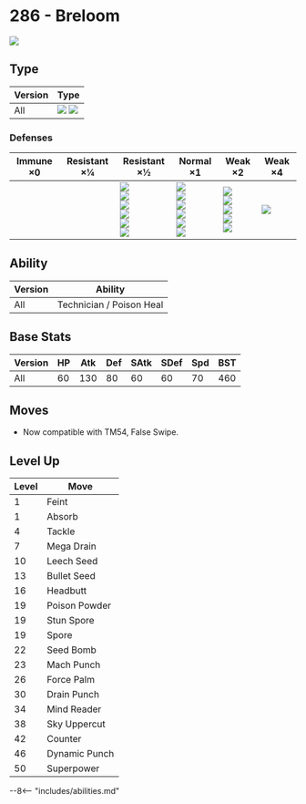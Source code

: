 # 286 - Breloom
![][286]

## Type

Version | Type
---     | ---
All     | ![][grass]  ![][fighting]

### Defenses

Immune ×0 | Resistant ×¼ | Resistant ×½                                                                           | Normal ×1                                                                               | Weak ×2                                                                | Weak ×4
---       | ---          | ---                                                                                    | ---                                                                                     | ---                                                                    | ---
&nbsp;    | &nbsp;       | ![][ground]<br>![][rock]<br>![][water]<br>![][grass]<br>![][electric]<br>![][dark]<br> | ![][normal]<br>![][fighting]<br>![][bug]<br>![][ghost]<br>![][steel]<br>![][dragon]<br> | ![][poison]<br>![][fire]<br>![][psychic]<br>![][ice]<br>![][fairy]<br> | ![][flying]<br>

## Ability

Version | Ability
---     | ---
All     | Technician / Poison Heal

## Base Stats

Version | HP  | Atk | Def | SAtk | SDef | Spd | BST
---     | --- | --- | --- | ---  | ---  | --- | ---
All     | 60  | 130 | 80  | 60   | 60   | 70  | 460

## Moves

 - Now compatible with TM54, False Swipe.

## Level Up

Level | Move
---   | ---
1     | Feint
1     | Absorb
4     | Tackle
7     | Mega Drain
10    | Leech Seed
13    | Bullet Seed
16    | Headbutt
19    | Poison Powder
19    | Stun Spore
19    | Spore
22    | Seed Bomb
23    | Mach Punch
26    | Force Palm
30    | Drain Punch
34    | Mind Reader
38    | Sky Uppercut
42    | Counter
46    | Dynamic Punch
50    | Superpower


--8<-- "includes/abilities.md"

[286]: ../img/pokemon/286.png
[normal]: ../img/types/normal.png
[fire]: ../img/types/fire.png
[fighting]: ../img/types/fighting.png
[water]: ../img/types/water.png
[flying]: ../img/types/flying.png
[grass]: ../img/types/grass.png
[poison]: ../img/types/poison.png
[electric]: ../img/types/electric.png
[ground]: ../img/types/ground.png
[psychic]: ../img/types/psychic.png
[rock]: ../img/types/rock.png
[ice]: ../img/types/ice.png
[bug]: ../img/types/bug.png
[dragon]: ../img/types/dragon.png
[ghost]: ../img/types/ghost.png
[dark]: ../img/types/dark.png
[steel]: ../img/types/steel.png
[fairy]: ../img/types/fairy.png
